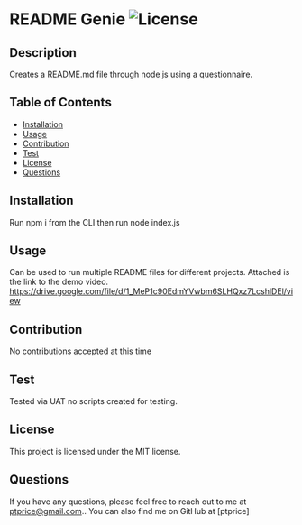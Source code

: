 
# README Genie ![License](https://img.shields.io/badge/License-MIT-blue.svg) 
## Description
Creates a README.md file through node js using a questionnaire.
## Table of Contents
* [Installation](#installation)
* [Usage](#usage)
* [Contribution](#contribution)
* [Test](#test)
* [License](#license)
* [Questions](#questions)
## Installation
Run npm i from the CLI then run node index.js
## Usage
Can be used to run multiple README files for different projects. Attached is the link to the demo video.
https://drive.google.com/file/d/1_MeP1c90EdmYVwbm6SLHQxz7LcshlDEl/view

## Contribution
No contributions accepted at this time
## Test
Tested via UAT no scripts created for testing.
## License
This project is licensed under the MIT license.
## Questions
If you have any questions, please feel free to reach out to me at ptprice@gmail.com.. You can also find me on GitHub at [ptprice]
